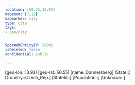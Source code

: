 ```yaml
---
location: [50.55,13.93]
mapzoom: [7,12] 
mapmarker: city 
type: City
tags:
- geo/City


SpocWebEntityId: 29842
isDeleted: false
confidential: public

---
```

[geo-lon::13.93]
[geo-lat::50.55]
[name::Donnersberg]
[State::]
[Country::Czech_Rep.]
[StateId::]
[Population::]
[Unknown::]

